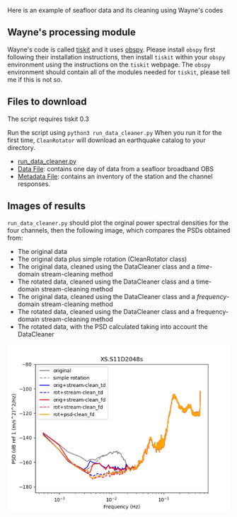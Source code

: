 Here is an example of seafloor data and its cleaning using Wayne's codes

## Wayne's processing module

Wayne's code is called [tiskit](https://github.com/WayneCrawford/tiskit) and it uses [obspy](https://github.com/obspy/obspy/wiki/).
Please install `obspy` first following their installation instructions, then install `tiskit` within your `obspy` environment
using the instructions on the `tiskit` webpage.
The `obspy` environment should contain all of the modules needed for `tiskit`, please tell me if this is not so.

## Files to download

The script requires tiskit 0.3

Run the script using `python3 run_data_cleaner.py`  When you run it for the first time, `CleanRotator` will download an earthquake
catalog to your directory.

- [run_data_cleaner.py](Files/run_data_cleaner.py)
- [Data File](Files/XS.S11D.LH.2016.12.11.mseed): contains one day of data from a seafloor broadband OBS
- [Metadata File](Files/stations_PILAB_S_decimated.xml): contains an inventory of the station and the channel responses.

## Images of results

`run_data_cleaner.py` should plot the orginal power spectral densities for the four channels, then the following image, which compares the PSDs obtained from:
- The original data
- The original data plus simple rotation (CleanRotator class)
- The original data, cleaned using the DataCleaner class and a *time*-domain stream-cleaning method
- The rotated data, cleaned using the DataCleaner class and a time-domain stream-cleaning method
- The original data, cleaned using the DataCleaner class and a *frequency*-domain stream-cleaning method
- The rotated data, cleaned using the DataCleaner class and a frequency-domain stream-cleaning method
- The rotated data, with the PSD calculated taking into account the DataCleaner

![XS.S11D_2048s_comparePSDs.png](Images/XS.S11D_2048s_comparePSDs.png)
